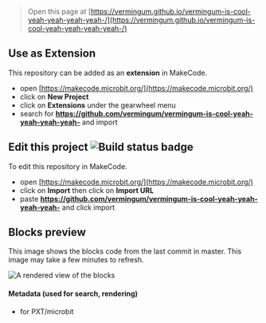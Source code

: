 
> Open this page at [https://vermingum.github.io/vermingum-is-cool-yeah-yeah-yeah-yeah-/](https://vermingum.github.io/vermingum-is-cool-yeah-yeah-yeah-yeah-/)

## Use as Extension

This repository can be added as an **extension** in MakeCode.

* open [https://makecode.microbit.org/](https://makecode.microbit.org/)
* click on **New Project**
* click on **Extensions** under the gearwheel menu
* search for **https://github.com/vermingum/vermingum-is-cool-yeah-yeah-yeah-yeah-** and import

## Edit this project ![Build status badge](https://github.com/vermingum/vermingum-is-cool-yeah-yeah-yeah-yeah-/workflows/MakeCode/badge.svg)

To edit this repository in MakeCode.

* open [https://makecode.microbit.org/](https://makecode.microbit.org/)
* click on **Import** then click on **Import URL**
* paste **https://github.com/vermingum/vermingum-is-cool-yeah-yeah-yeah-yeah-** and click import

## Blocks preview

This image shows the blocks code from the last commit in master.
This image may take a few minutes to refresh.

![A rendered view of the blocks](https://github.com/vermingum/vermingum-is-cool-yeah-yeah-yeah-yeah-/raw/master/.github/makecode/blocks.png)

#### Metadata (used for search, rendering)

* for PXT/microbit
<script src="https://makecode.com/gh-pages-embed.js"></script><script>makeCodeRender("{{ site.makecode.home_url }}", "{{ site.github.owner_name }}/{{ site.github.repository_name }}");</script>

